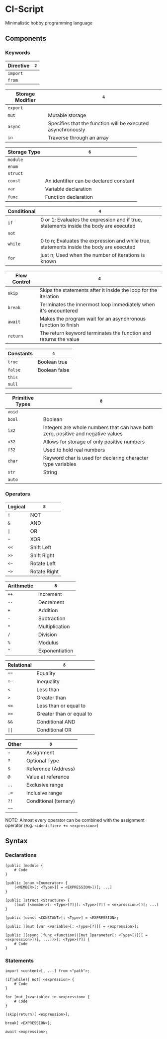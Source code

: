 # CI-Script
Minimalistic hobby programming language

## Components
### Keywords
Directive        | `2`
-----------------|----
`import`         |
`from`           |

Storage Modifier | `4`
-----------------|----
`export`         |
`mut`            | Mutable storage
`async`          | Specifies that the function will be executed asynchronously
`in`             | Traverse through an array

Storage Type     | `6`
-----------------|----
`module`         |
`enum`           |
`struct`         |
`const`          | An identifier can be declared constant
`var`            | Variable declaration
`func`           | Function declaration

Conditional      | `4`
-----------------|----
`if`             | 0 or 1; Evaluates the expression and if true, statements inside the body are executed
`not`            |
`while`          | 0 to n; Evaluates the expression and while true, statements inside the body are executed
`for`            | just n; Used when the number of iterations is known

Flow Control     | `4`
-----------------|----
`skip`           | Skips the statements after it inside the loop for the iteration
`break`          | Terminates the innermost loop immediately when it's encountered
`await`          | Makes the program wait for an asynchronous function to finish
`return`         | The return keyword terminates the function and returns the value

Constants        | `4`
-----------------|----
`true`           | Boolean true
`false`          | Boolean false
`this`           |
`null`           |

Primitive Types  | `8`
-----------------|----
`void`           |
`bool`           | Boolean
`i32`            | Integers are whole numbers that can have both zero, positive and negative values
`u32`            | Allows for storage of only positive numbers
`f32`            | Used to hold real numbers
`char`           | Keyword char is used for declaring character type variables
`str`            | String
`auto`           |

### Operators
Logical    | `8`
-----------|----
`!`        | NOT
`&`        | AND
`\|`       | OR
`~`        | XOR
`<<`       | Shift Left
`>>`       | Shift Right
`<~`       | Rotate Left
`~>`       | Rotate Right

Arithmetic | `8`
-----------|----
`++`       | Increment
`--`       | Decrement
`+`        | Addition
`-`        | Subtraction
`*`        | Multiplication
`/`        | Division
`%`        | Modulus
`^`        | Exponentiation

Relational | `8`
-----------|----
`==`       | Equality
`!=`       | Inequality
`<`        | Less than
`>`        | Greater than
`<=`       | Less than or equal to
`>=`       | Greater than or equal to
`&&`       | Conditional AND
`\|\|`     | Conditional OR

Other      | `8`
-----------|----
`=`        | Assignment
`?`        | Optional Type
`$`        | Reference (Address)
`@`        | Value at reference
`..`       | Exclusive range
`.=`       | Inclusive range
`?!`       | Conditional (ternary)
`~~`       |

NOTE: Almost every operator can be combined with the assignment operator (e.g. `<identifier> += <expression>`)

## Syntax
### Declarations
```cis
[public ]module {
	# Code
}

[public ]enum <Enumerator> {
	(<MEMBER>[: <Type>][ = <EXPRESSION>])[; ...]
}

[public ]struct <Structure> {
	([mut ]<member>(: <Type>[?]|[: <Type>[?]] = <expression>))[; ...]
}

[public ]const <CONSTANT>[: <Type>] = <EXPRESSION>;

[public ][mut ]var <variable>[: <Type>[?]][ = <expression>];

[public ][async ]func <function(([mut ]parameter[: <Type>[?]][ = <expression>])[, ...])>[: <Type>[?]] {
	# Code
}
```

### Statements
```cis
import <content>[, ...] from <"path">;

(if|while)[ not] <expression> {
	# Code
}

for [mut ]<variable> in <expression> {
	# Code
}

(skip|return)[ <expression>];

break[ <EXPRESSION>];

await <expression>;
```